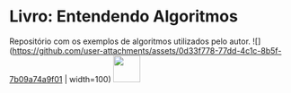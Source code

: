# Livro: Entendendo Algoritmos
Repositório com os exemplos de algoritmos utilizados pelo autor.
![](https://github.com/user-attachments/assets/0d33f778-77dd-4c1c-8b5f-7b09a74a9f01 | width=100)
<img src="https://github.com/user-attachments/assets/0d33f778-77dd-4c1c-8b5f-7b09a74a9f01" width="48">
